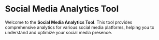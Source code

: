 # Social Media Analytics Tool

<p>Welcome to the <strong>Social Media Analytics Tool</strong>. This tool provides comprehensive analytics for various social media platforms, helping you to understand and optimize your social media presence.</p>

